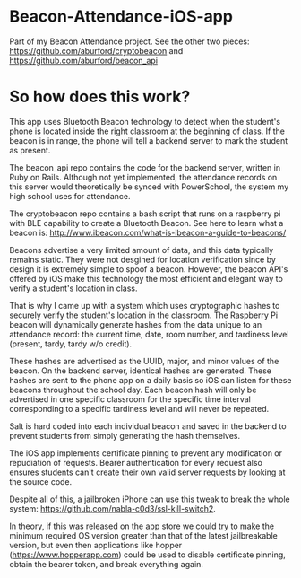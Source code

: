 # Beacon-Attendance-iOS-app
Part of my Beacon Attendance project. See the other two pieces: https://github.com/aburford/cryptobeacon and https://github.com/aburford/beacon_api
# So how does this work?
This app uses Bluetooth Beacon technology to detect when the student's phone is located inside the right classroom at the beginning of class. If the beacon is in range, the phone will tell a backend server to mark the student as present.

The beacon_api repo contains the code for the backend server, written in Ruby on Rails. Although not yet implemented, the attendance records on this server would theoretically be synced with PowerSchool, the system my high school uses for attendance.

The cryptobeacon repo contains a bash script that runs on a raspberry pi with BLE capability to create a Bluetooth Beacon. See here to learn what a beacon is: http://www.ibeacon.com/what-is-ibeacon-a-guide-to-beacons/

Beacons advertise a very limited amount of data, and this data typically remains static. They were not desgined for location verification since by design it is extremely simple to spoof a beacon. However, the beacon API's offered by iOS make this technology the most efficient and elegant way to verify a student's location in class.

That is why I came up with a system which uses cryptographic hashes to securely verify the student's location in the classroom. The Raspberry Pi beacon will dynamically generate hashes from the data unique to an attendance record: the current time, date, room number, and tardiness level (present, tardy, tardy w/o credit).

These hashes are advertised as the UUID, major, and minor values of the beacon. On the backend server, identical hashes are generated. These hashes are sent to the phone app on a daily basis so iOS can listen for these beacons throughout the school day. Each beacon hash will only be advertised in one specific classroom for the specific time interval corresponding to a specific tardiness level and will never be repeated.

Salt is hard coded into each individual beacon and saved in the backend to prevent students from simply generating the hash themselves.

The iOS app implements certificate pinning to prevent any modification or repudiation of requests. Bearer authentication for every request also ensures students can't create their own valid server requests by looking at the source code.

Despite all of this, a jailbroken iPhone can use this tweak to break the whole system: https://github.com/nabla-c0d3/ssl-kill-switch2.

In theory, if this was released on the app store we could try to make the minimum required OS version greater than that of the latest jailbreakable version, but even then applications like hopper (https://www.hopperapp.com) could be used to disable certificate pinning, obtain the bearer token, and break everything again.

